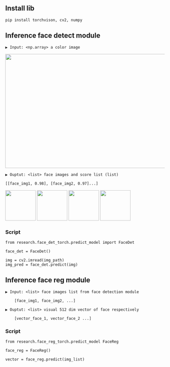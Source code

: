 ## Install lib
```
pip install torchvison, cv2, numpy
```

## Inference face detect module

    ▶️ Input: <np.array> a color image
<img src="research/assets/inputs.jpg" style=" width:640px ; height:360px "  >

    ▶️ Ouptut: <list> face images and score list (list)

    [[face_img1, 0.98], [face_img2, 0.97]...]

<img src="research/assets/output1.jpg" style=" width:96px ; height:96px "  >
<img src="research/assets/output2.jpg" style=" width:96px ; height:96px "  >
<img src="research/assets/output3.jpg" style=" width:96px ; height:96px "  >
<img src="research/assets/output4.jpg" style=" width:96px ; height:96px "  >



### Script

```
from research.face_det_torch.predict_model import FaceDet

face_det = FaceDet()

img = cv2.imread(img_path)
img_pred = face_det.predict(img)

```


## Inference face reg module

    ▶️ Input: <list> face images list from face detection module

        [face_img1, face_img2, ...]

    ▶️ Ouptut: <list> visual 512 dim vector of face respectively

        [vector_face_1, vector_face_2 ...]



### Script

```
from research.face_reg_torch.predict_model FaceReg

face_reg = FaceReg()

vector = face_reg.predict(img_list)

```